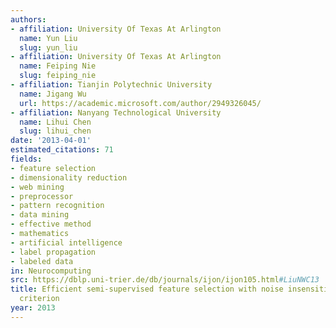 ```yaml
---
authors:
- affiliation: University Of Texas At Arlington
  name: Yun Liu
  slug: yun_liu
- affiliation: University Of Texas At Arlington
  name: Feiping Nie
  slug: feiping_nie
- affiliation: Tianjin Polytechnic University
  name: Jigang Wu
  url: https://academic.microsoft.com/author/2949326045/
- affiliation: Nanyang Technological University
  name: Lihui Chen
  slug: lihui_chen
date: '2013-04-01'
estimated_citations: 71
fields:
- feature selection
- dimensionality reduction
- web mining
- preprocessor
- pattern recognition
- data mining
- effective method
- mathematics
- artificial intelligence
- label propagation
- labeled data
in: Neurocomputing
src: https://dblp.uni-trier.de/db/journals/ijon/ijon105.html#LiuNWC13
title: Efficient semi-supervised feature selection with noise insensitive trace ratio
  criterion
year: 2013
---
```

